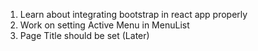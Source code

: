 1. Learn about integrating bootstrap in react app properly
2. Work on setting Active Menu in MenuList 
3. Page Title should be set (Later)

